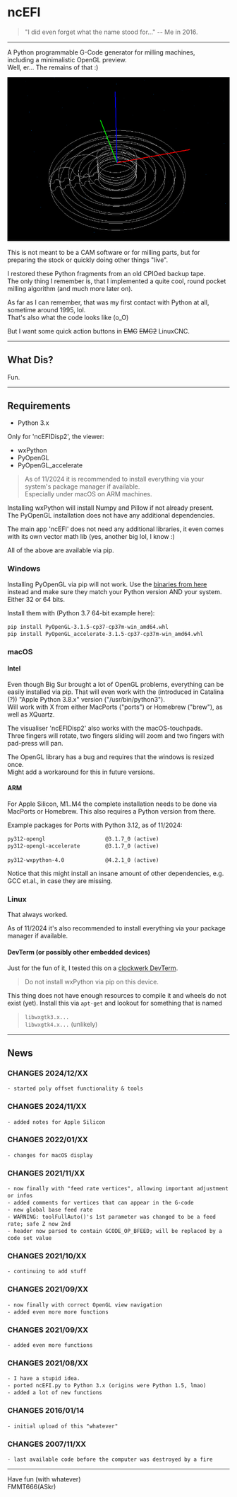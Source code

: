 ncEFI
=====
>"I did even forget what the name stood for..." -- Me in 2016.

---

A Python programmable G-Code generator for milling machines,  
including a minimalistic OpenGL preview.  
Well, er... The remains of that :)

![Circular Pocket Toolpath](/images/ncEFI_circularPockets.png)  

This is not meant to be a CAM software or for milling parts, but
for preparing the stock or quickly doing other things "live".

I restored these Python fragments from an old CPIOed backup tape.  
The only thing I remember is, that I implemented a quite cool, round
pocket milling algorithm (and much more later on).

As far as I can remember, that was my first contact with Python at all,  
sometime around 1995, lol.  
That's also what the code looks like (o_O)

But I want some quick action buttons in ~~EMC~~ ~~EMC2~~ LinuxCNC.


---
## What Dis?

Fun.

---
## Requirements

- Python 3.x

Only for 'ncEFIDisp2', the viewer:
 - wxPython
 - PyOpenGL
 - PyOpenGL_accelerate

> As of 11/2024 it is recommended to install everything via your system's package manager if available.  
> Especially under macOS on ARM machines.

Installing wxPython will install Numpy and Pillow if not already present.  
The PyOpenGL installation does not have any additional dependencies.

The main app 'ncEFI' does not need any additional libraries, it even comes with its own
vector math lib (yes, another big lol, I know :)

All of the above are available via pip.


### Windows
Installing PyOpenGL via pip will not work. Use the [binaries from here][1] instead
and make sure they match your Python version AND your system. Either 32 or 64 bits.

Install them with (Python 3.7 64-bit example here):

    pip install PyOpenGL‑3.1.5‑cp37‑cp37m‑win_amd64.whl
    pip install PyOpenGL_accelerate‑3.1.5‑cp37‑cp37m‑win_amd64.whl


### macOS

#### Intel

Even though Big Sur brought a lot of OpenGL problems, everything can be easily
installed via pip. That will even work with the (introduced in Catalina (?))
"Apple Python 3.8.x" version ("/usr/bin/python3").  
Will work with X from either MacPorts ("ports") or Homebrew ("brew"), as well as
XQuartz.

The visualiser 'ncEFIDisp2' also works with the macOS-touchpads.  
Three fingers will rotate, two fingers sliding will zoom and two fingers
with pad-press will pan.

The OpenGL library has a bug and requires that the windows is resized once.  
Might add a workaround for this in future versions.

#### ARM

For Apple Silicon, M1..M4 the complete installation needs to be done via MacPorts or Homebrew.
This also requires a Python version from there.

Example packages for Ports with Python 3.12, as of 11/2024:

    py312-opengl                   @3.1.7_0 (active)
    py312-opengl-accelerate        @3.1.7_0 (active)

    py312-wxpython-4.0             @4.2.1_0 (active)

Notice that this might install an insane amount of other dependencies,
e.g. GCC et.al., in case they are missing.

### Linux
That always worked.

As of 11/2024 it's also recommended to install everything via your package manager if available.

#### DevTerm (or possibly other embedded devices)
Just for the fun of it, I tested this on a [clockwerk DevTerm][2].  

> Do not install wxPython via pip on this device.

This thing does not have enough resources to compile it and wheels do
not exist (yet). Install this via ```apt-get``` and lookout for something
that is named
> ```libwxgtk3.x...```  
> ```libwxgtk4.x...``` (unlikely)


---
## News

### CHANGES 2024/12/XX
    - started poly offset functionality & tools


### CHANGES 2024/11/XX
    - added notes for Apple Silicon


### CHANGES 2022/01/XX
    - changes for macOS display


### CHANGES 2021/11/XX
    - now finally with "feed rate vertices", allowing important adjustment or infos
    - added comments for vertices that can appear in the G-code
    - new global base feed rate
    - WARNING: toolFullAuto()'s 1st parameter was changed to be a feed rate; safe Z now 2nd
    - header now parsed to contain GCODE_OP_BFEED; will be replaced by a code set value


### CHANGES 2021/10/XX
    - continuing to add stuff


### CHANGES 2021/09/XX
    - now finally with correct OpenGL view navigation
    - added even more more functions


### CHANGES 2021/09/XX
    - added even more functions


### CHANGES 2021/08/XX
    - I have a stupid idea.
    - ported ncEFI.py to Python 3.x (origins were Python 1.5, lmao)
    - added a lot of new functions


### CHANGES 2016/01/14
    - initial upload of this "whatever"


### CHANGES 2007/11/XX
    - last available code before the computer was destroyed by a fire


---
Have fun (with whatever)  
FMMT666(ASkr)



[1]: https://www.lfd.uci.edu/~gohlke/pythonlibs/#pyopengl
[2]: https://www.clockworkpi.com/devterm

